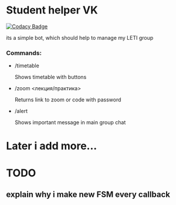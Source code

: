 # Student helper VK

[![Codacy Badge](https://api.codacy.com/project/badge/Grade/5a45181a680c42078624e518a5327896)](https://app.codacy.com/gh/NikolaySavenko/student-helper-vk?utm_source=github.com&utm_medium=referral&utm_content=NikolaySavenko/student-helper-vk&utm_campaign=Badge_Grade_Settings)

its a simple bot, which should help to manage my LETI group

### Commands:
* /timetable 

   Shows timetable with buttons

* /zoom <лекция/практика> <subject>

   Returns link to zoom or code with password
  
* /alert

  Shows important message in main group chat
# Later i add more...
# TODO
## explain why i make new FSM every callback
